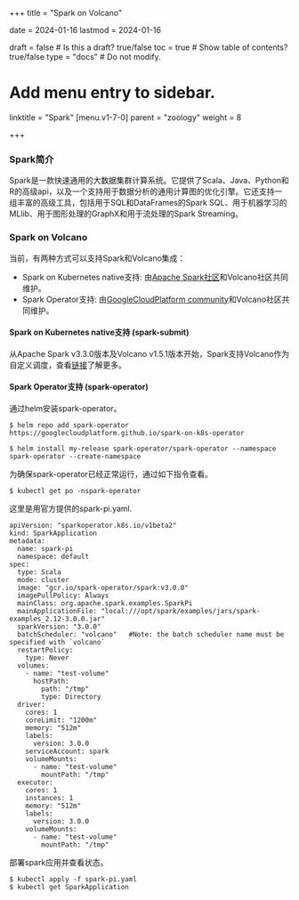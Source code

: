 +++
title =  "Spark on Volcano"

date = 2024-01-16
lastmod = 2024-01-16

draft = false  # Is this a draft? true/false
toc = true  # Show table of contents? true/false
type = "docs"  # Do not modify.

# Add menu entry to sidebar.
linktitle = "Spark"
[menu.v1-7-0]
  parent = "zoology"
  weight = 8

+++



### Spark简介

Spark是一款快速通用的大数据集群计算系统。它提供了Scala、Java、Python和R的高级api，以及一个支持用于数据分析的通用计算图的优化引擎。它还支持一组丰富的高级工具，包括用于SQL和DataFrames的Spark SQL、用于机器学习的MLlib、用于图形处理的GraphX和用于流处理的Spark Streaming。

### Spark on Volcano

当前，有两种方式可以支持Spark和Volcano集成：
- Spark on Kubernetes native支持: 由[Apache Spark社区](https://github.com/apache/spark)和Volcano社区共同维护。
- Spark Operator支持: 由[GoogleCloudPlatform community](https://github.com/GoogleCloudPlatform/spark-on-k8s-operator)和Volcano社区共同维护。

#### Spark on Kubernetes native支持 (spark-submit)

从Apache Spark v3.3.0版本及Volcano v1.5.1版本开始，Spark支持Volcano作为自定义调度，查看[链接](https://spark.apache.org/docs/latest/running-on-kubernetes.html#using-volcano-as-customized-scheduler-for-spark-on-kubernetes)了解更多。

#### Spark Operator支持 (spark-operator)

通过helm安装spark-operator。

```
$ helm repo add spark-operator https://googlecloudplatform.github.io/spark-on-k8s-operator

$ helm install my-release spark-operator/spark-operator --namespace spark-operator --create-namespace
```

为确保spark-operator已经正常运行，通过如下指令查看。

```
$ kubectl get po -nspark-operator
```

这里是用官方提供的spark-pi.yaml.

```
apiVersion: "sparkoperator.k8s.io/v1beta2"
kind: SparkApplication
metadata:
  name: spark-pi
  namespace: default
spec:
  type: Scala
  mode: cluster
  image: "gcr.io/spark-operator/spark:v3.0.0"
  imagePullPolicy: Always
  mainClass: org.apache.spark.examples.SparkPi
  mainApplicationFile: "local:///opt/spark/examples/jars/spark-examples_2.12-3.0.0.jar"
  sparkVersion: "3.0.0"
  batchScheduler: "volcano"   #Note: the batch scheduler name must be specified with `volcano`
  restartPolicy:
    type: Never
  volumes:
    - name: "test-volume"
      hostPath:
        path: "/tmp"
        type: Directory
  driver:
    cores: 1
    coreLimit: "1200m"
    memory: "512m"        
    labels:
      version: 3.0.0
    serviceAccount: spark
    volumeMounts:
      - name: "test-volume"
        mountPath: "/tmp"
  executor:
    cores: 1
    instances: 1
    memory: "512m"    
    labels:
      version: 3.0.0
    volumeMounts:
      - name: "test-volume"
        mountPath: "/tmp"
```

部署spark应用并查看状态。

```
$ kubectl apply -f spark-pi.yaml
$ kubectl get SparkApplication
```
